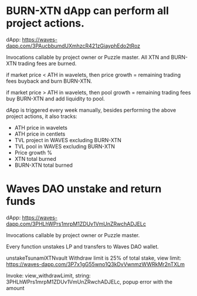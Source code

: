 # BURN-XTN dApp can perform all project actions.
dApp: https://waves-dapp.com/3PAucbbumdUXmhzcR421zGiayphEdo2tRoz

Invocations callable by project owner or Puzzle master.
All XTN and BURN-XTN trading fees are burned.

if market price < ATH in wavelets, then price growth = remaining trading fees buyback and burn BURN-XTN.

if market price > ATH in wavelets, then pool growth = remaining trading fees buy BURN-XTN and add liquidity to pool.

dApp is triggered every week manually, besides performing the above project actions, it also tracks:
- ATH price in wavelets
- ATH price in centlets
- TVL project in WAVES excluding BURN-XTN
- TVL pool in WAVES excluding BURN-XTN
- Price growth %
- XTN total burned
- BURN-XTN total burned


# Waves DAO unstake and return funds

dApp: https://waves-dapp.com/3PHLhWPrs1mrpM1ZDUv1VmUnZRwchADJELc

Invocations callable by project owner or Puzzle master.

Every function unstakes LP and transfers to Waves DAO wallet.

unstakeTsunamiXTNvault
Withdraw limit is 25% of total stake, view limit: https://waves-dapp.com/3P7x1gG55wno1Q3kDvVwnmzWWRkMr2nTXLm

Invoke: view_withdrawLimit, string: 3PHLhWPrs1mrpM1ZDUv1VmUnZRwchADJELc, popup error with the amount

